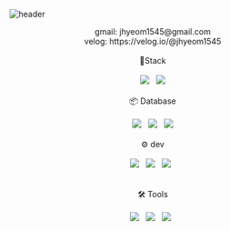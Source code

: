 ![header](https://capsule-render.vercel.app/api?type=wave&&color=auto&height=150&section=header&text=&fontSize=90)

<div align='center'>
gmail: jhyeom1545@gmail.com<br>
velog: https://velog.io/@jhyeom1545
</div>
<br>



<div align='center'> 🔧Stack<br><br>
  <img src="https://img.shields.io/badge/JavaScript-F7DF1E?style=for-the-badge&logo=JavaScript&logoColor=black">&nbsp&nbsp
  <img src="https://img.shields.io/badge/TypeScript-3178C6?style=for-the-badge&logo=TypeScript&logoColor=white">
</div><br>

<div align='center'> 📦 Database<br><br>
  <img src="https://img.shields.io/badge/MySQL-4479A1?style=for-the-badge&logo=MySQL&logoColor=white">&nbsp&nbsp
  <img src="https://img.shields.io/badge/MongoDB-47A248?style=for-the-badge&logo=MongoDB&logoColor=white">&nbsp&nbsp
  <img src="https://img.shields.io/badge/Redis-DC382D?style=for-the-badge&logo=Redis&logoColor=white">
</div><br>
  
<div align='center'> ⚙️ dev<br><br>
  <img src="https://img.shields.io/badge/Docker-2496ED?style=for-the-badge&logo=Docker&logoColor=white">&nbsp&nbsp
  <img src="https://img.shields.io/badge/Google Cloud-4285F4?style=for-the-badge&logo=Google Cloud&logoColor=white">&nbsp&nbsp
  <img src="https://img.shields.io/badge/Kubernetes-326CE5?style=for-the-badge&logo=Kubernetes&logoColor=white">&nbsp&nbsp
</div><br><br>

<div align='center'> 🛠 Tools<br><br>
  <img src="https://img.shields.io/badge/GraphQL-E10098?style=for-the-badge&logo=GraphQL&logoColor=white">&nbsp&nbsp
  <img src="https://img.shields.io/badge/Swagger-85EA2D?style=for-the-badge&logo=Swagger&logoColor=white">&nbsp&nbsp
  <img src="https://img.shields.io/badge/NestJS-E0234E?style=for-the-badge&logo=NestJS&logoColor=white">&nbsp&nbsp
</div><br><br>



